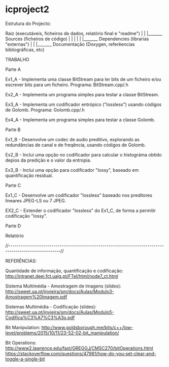 # icproject2

Estrutura do Projecto:

Raiz (executáveis, ficheiros de dados, relatório final e "readme")
                     |
                     |
                     |_______ Sources (ficheiros de código)
                     |           |
                     |           |
                     |           |_______ Dependencies (librarias "externas")
                     |
                     |
                     |_______ Documentação (Doxygen, referêencias bibliográficas, etc)


TRABALHO

Parte A

Ex1_A - Implementa uma classe BitStream para ler bits de um ficheiro e/ou escrever bits para um ficheiro.
  Programa: BitStream.cpp/.h

Ex2_A - Implementa um programa simples para testar a classe BitStream.

Ex3_A - Implementa um codificador entrópico ("lossless") usando códigos de Golomb.
  Programa: Golomb.cpp/.h

Ex4_A - Implementa um programa simples para testar a classe Golomb.

Parte B

Ex1_B - Desenvolve um codec de audio preditivo, explorando as redundâncias de canal e de freqência, usando códigos de Golomb.

Ex2_B - Inclui uma opção no codificador para calcular o histográma obtido depios da predição e o valor da entropia.

Ex3_B - Inclui uma opção para codificador "lossy", baseado em quantificação residual.

Parte C

Ex1_C - Desenvolve um codificador "lossless" baseado nos preditores lineares JPEG-LS ou 7 JPEG.

EX2_C - Extender o codificador "lossless" do Ex1_C, de forma a permitir codificação "lossy".

Parte D

Relatório

//-------------------------------------------------------------------------------------------------------//

REFERÊNCIAS:

Quantidade de informação, quantificação e codificação: http://intranet.deei.fct.ualg.pt/FTel/html/node7_ct.html

Sistema Multimédia - Amostragem de Imagens (slides): http://sweet.ua.pt/jnvieira/sm/docs/Aulas/Modulo3-Amostragem%20Imagem.pdf

Sistemas Multimédia - Codificação  (slides): http://sweet.ua.pt/jnvieira/sm/docs/Aulas/Modulo5-Codifica%C3%A7%C3%A3o.pdf

Bit Manipulation: http://www.goldsborough.me/bits/c++/low-level/problems/2015/10/11/23-52-02-bit_manipulation/

Bit Operations: http://www2.lawrence.edu/fast/GREGGJ/CMSC270/bitOperations.html
                https://stackoverflow.com/questions/47981/how-do-you-set-clear-and-toggle-a-single-bit
